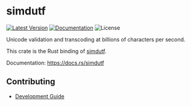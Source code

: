# simdutf

[![Latest Version]][crates.io]
[![Documentation]][docs.rs] 
![License]

Unicode validation and transcoding at billions of characters per second.

This crate is the Rust binding of [simdutf](https://github.com/simdutf/simdutf).

[crates.io]: https://crates.io/crates/simdutf
[Latest Version]: https://img.shields.io/crates/v/simdutf.svg
[Documentation]: https://docs.rs/simdutf/badge.svg
[docs.rs]: https://docs.rs/simdutf
[License]: https://img.shields.io/crates/l/simdutf.svg

Documentation: <https://docs.rs/simdutf>

## Contributing

+ [Development Guide](./CONTRIBUTING.md)
